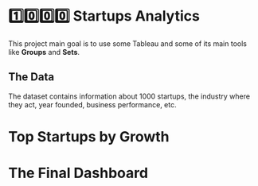 # 1️⃣0️⃣0️⃣0️⃣ Startups Analytics

This project main goal is to use some Tableau and some of its main tools like **Groups** and **Sets**.

## The Data
The dataset contains information about 1000 startups, the industry where they act, year founded, business performance, etc.

# Top Startups by Growth

# The Final Dashboard

